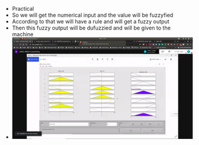 - Practical
 -  So we will get the numerical input and the value will be fuzzyfied
 - According to that we will have a rule and will get a fuzzy output
 - Then this fuzzy output will be dufuzzied and will be given to the machine
 - ![eg](eg.jpg)